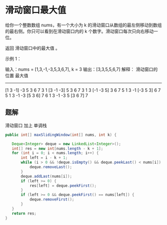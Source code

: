 # 滑动窗口最大值

给你一个整数数组 nums，有一个大小为 k 的滑动窗口从数组的最左侧移动到数组的最右侧。你只可以看到在滑动窗口内的 k 个数字。滑动窗口每次只向右移动一位。

返回 滑动窗口中的最大值 。

示例 1：

输入：nums = [1,3,-1,-3,5,3,6,7], k = 3
输出：[3,3,5,5,6,7]
解释：
滑动窗口的位置                最大值
---------------               -----
[1  3  -1] -3  5  3  6  7       3
 1 [3  -1  -3] 5  3  6  7       3
 1  3 [-1  -3  5] 3  6  7       5
 1  3  -1 [-3  5  3] 6  7       5
 1  3  -1  -3 [5  3  6] 7       6
 1  3  -1  -3  5 [3  6  7]      7


 ## 题解

 滑动窗口 加上 单调栈

 ```java
public int[] maxSlidingWindow(int[] nums, int k) {

    Deque<Integer> deque = new LinkedList<Integer>();
    int[] res = new int[nums.length - k + 1];
    for (int i = 0; i < nums.length; i++) {
        int left = i - k + 1;
        while (i > 0 && !deque.isEmpty() && deque.peekLast() < nums[i]) {
            deque.removeLast();
        }
        deque.addLast(nums[i]);
        if (left >= 0) {
            res[left] = deque.peekFirst();
        }
        if (left >= 0 && deque.peekFirst() == nums[left]) {
            deque.removeFirst();
        }
    }
    return res;
}
 ```